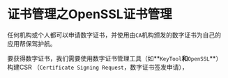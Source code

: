 证书管理之OpenSSL证书管理
===============================================================
任何机构或个人都可以申请数字证书，并使用由`CA`机构颁发的数字证书为自己的应用帮保驾护航。

要获得数字证书，我们需要使用数字证书管理工具（如**`KeyTool`**和**`OpenSSL`**）构建CSR
（`Certificate Signing Request`，数字证书签发申请），

